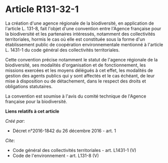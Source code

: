 # Article R131-32-1

La création d'une agence régionale de la biodiversité, en application de l'article L. 131-8, fait l'objet d'une convention
entre l'Agence française pour la biodiversité et les partenaires intéressés, notamment des collectivités territoriales,
hormis le cas où elle est constituée sous la forme d'un établissement public de coopération environnementale mentionné à
l'article L. 1431-1 du code général des collectivités territoriales.

Cette convention précise notamment le statut de l'agence régionale de la biodiversité, ses modalités d'organisation et de
fonctionnement, les missions exercées et les moyens délégués à cet effet, les modalités de gestion des agents publics qui y
sont affectés et le cas échéant, de leur mise à disposition ou de détachement, dans le respect des droits et obligations
statutaires.

La convention est soumise à l'avis du comité technique de l'Agence française pour la biodiversité.

**Liens relatifs à cet article**

_Créé par_:

  - Décret n°2016-1842 du 26 décembre 2016 - art. 1

_Cite_:

  - Code général des collectivités territoriales - art. L1431-1 (V)
  - Code de l'environnement - art. L131-8 (V)
